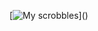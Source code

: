 
[![My scrobbles]([https://lastfm-recently-played.vercel.app/api?user=ChrisRomm](https://lastfm-recently-played.vercel.app/api?user=ChrisRomm&width=500&header_style=compact_stats_only&show_user=footer&footer_style=normal&border_radius=15&bg_color=121418))]()
 
 





